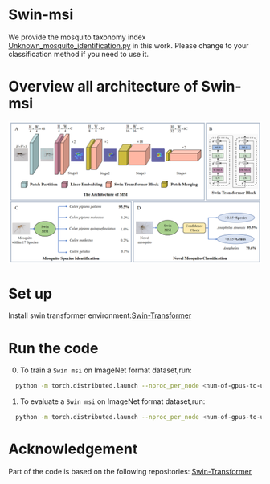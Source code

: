# Swin-msi


We provide the mosquito taxonomy index [Unknown_mosquito_identification.py](Unknown_mosquito_identification.py) in this work. Please change to your classification method if you need to use it.

# Overview all architecture of Swin-msi
![MSI](figures/MSI.png)

# Set up
Install swin transformer environment:[Swin-Transformer](https://github.com/microsoft/Swin-Transformer.git)

# Run the code
0. To train a `Swin msi` on ImageNet format dataset,run:

```bash
  python -m torch.distributed.launch --nproc_per_node <num-of-gpus-to-use> --master_port 12345  main.py --cfg <config-file> --data-path <imagenet-path
```
  
1. To evaluate a `Swin msi` on ImageNet format dataset,run:
```bash
  python -m torch.distributed.launch --nproc_per_node <num-of-gpus-to-use> --master_port 12345 main.py --eval --cfg <config-file> --resume <checkpoint> --data-path <imagenet-path> 
```


# Acknowledgement
Part of the code is based on the following repositories:
[Swin-Transformer](https://github.com/microsoft/Swin-Transformer.git)
